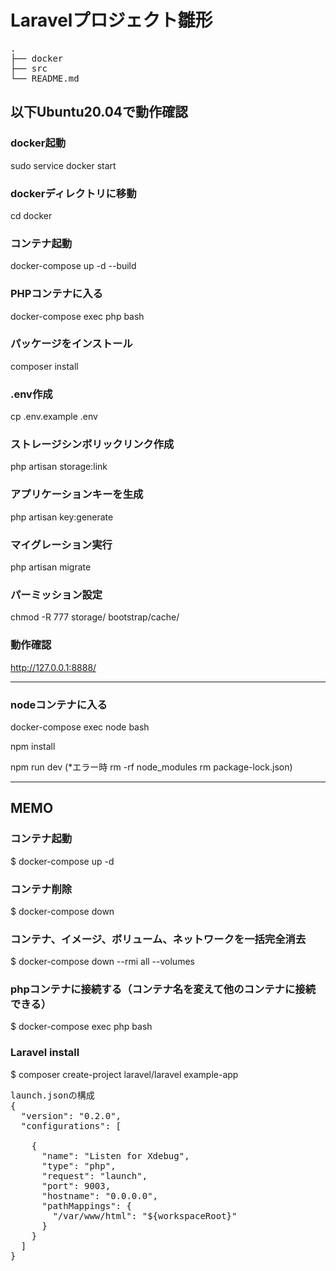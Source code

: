 # Laravelプロジェクト雛形

<pre>
.
├── docker
├── src
└── README.md
</pre>


## 以下Ubuntu20.04で動作確認

### docker起動
sudo service docker start

### dockerディレクトリに移動
cd docker

### コンテナ起動
docker-compose up -d --build

### PHPコンテナに入る
docker-compose exec php bash

### パッケージをインストール
composer install

### .env作成
cp .env.example .env

### ストレージシンボリックリンク作成
php artisan storage:link

### アプリケーションキーを生成
php artisan key:generate

### マイグレーション実行
php artisan migrate

### パーミッション設定
chmod -R 777 storage/ bootstrap/cache/

### 動作確認
http://127.0.0.1:8888/

---

### nodeコンテナに入る
docker-compose exec node bash

npm install

npm run dev
(*エラー時 rm -rf node_modules rm package-lock.json)

---

## MEMO
### コンテナ起動
$ docker-compose up -d

### コンテナ削除
$ docker-compose down

### コンテナ、イメージ、ボリューム、ネットワークを一括完全消去
$ docker-compose down --rmi all --volumes

### phpコンテナに接続する（コンテナ名を変えて他のコンテナに接続できる）
$ docker-compose exec php bash

### Laravel install
$ composer create-project laravel/laravel example-app

<pre>
launch.jsonの構成
{
  "version": "0.2.0",
  "configurations": [

    {
      "name": "Listen for Xdebug",
      "type": "php",
      "request": "launch",
      "port": 9003,
      "hostname": "0.0.0.0",
      "pathMappings": {
        "/var/www/html": "${workspaceRoot}"
      }
    }
  ]
}
</pre>